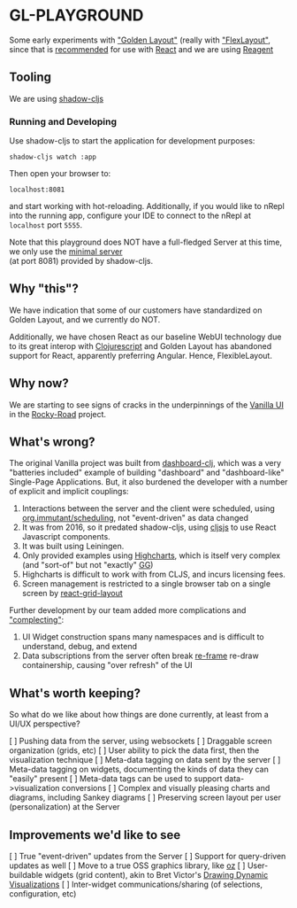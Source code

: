 # GL-PLAYGROUND

Some early experiments with ["Golden Layout"](https://github.com/golden-layout/golden-layout)
(really with ["FlexLayout"](https://github.com/caplin/FlexLayout),
since that is [recommended](https://github.com/golden-layout/golden-layout#dropped-features)
for use with [React](https://reactjs.org/) and we are using [Reagent](https://github.com/reagent-project/reagent)


## Tooling

We are using [shadow-cljs](https://github.com/thheller/shadow-cljs)


### Running and Developing

Use shadow-cljs to start the application for development purposes:

    shadow-cljs watch :app

Then open your browser to:

    localhost:8081    

and start working with hot-reloading. Additionally, if you would like to nRepl into the running app, configure your IDE to
connect to the nRepl at `localhost` port `5555`.

Note that this playground does NOT have a full-fledged Server at this time, we only use the [minimal server](https://shadow-cljs.github.io/docs/UsersGuide.html#dev-http)  
(at port 8081) provided by shadow-cljs.

## Why "this"?

We have indication that some of our customers have standardized on Golden Layout, and we currently do NOT.

Additionally, we have chosen React as our baseline WebUI technology due to its great interop with [Clojurescript](https://clojurescript.org)
and Golden Layout has abandoned support for React, apparently preferring Angular. Hence, FlexibleLayout.

## Why now?

We are starting to see signs of cracks in the underpinnings of the
[Vanilla UI](https://github.com/cawasser/rocky-road/tree/master/bases/vanilla/cljs) in the
[Rocky-Road](https://github.com/cawasser/rocky-road) project.

## What's wrong?

The original Vanilla project was built from [dashboard-clj](https://github.com/multunus/dashboard-clj), which was a very
"batteries included" example of building "dashboard" and "dashboard-like" Single-Page Applications. But, it also burdened
the developer with a number of explicit and implicit couplings:

1. Interactions between the server and the client were scheduled, using [org.immutant/scheduling](http://immutant.org/documentation/current/apidoc/guide-scheduling.html), not "event-driven" as data changed
2. It was from 2016, so it predated shadow-cljs, using [cljsjs](http://cljsjs.github.io) to use React Javascript components.
3. It was built using Leiningen.
4. Only provided examples using [Highcharts](http://www.highcharts.com), which is itself very complex (and "sort-of" but not "exactly" [GG](https://ggplot2.tidyverse.org))
5. Highcharts is difficult to work with from CLJS, and incurs licensing fees.
6. Screen management is restricted to a single browser tab on a single screen by [react-grid-layout](https://github.com/react-grid-layout/react-grid-layout)

Further development by our team added more complications and ["complecting"](https://www.infoq.com/presentations/Simple-Made-Easy/):

1. UI Widget construction spans many namespaces and is difficult to understand, debug, and extend
2. Data subscriptions from the server often break [re-frame](https://github.com/Day8/re-frame) re-draw containership, causing "over refresh" of the UI

## What's worth keeping?

So what do we like about how things are done currently, at least from a UI/UX perspective?

[ ] Pushing data from the server, using websockets
[ ] Draggable screen organization (grids, etc)
[ ] User ability to pick the data first, then the visualization technique
[ ] Meta-data tagging on data sent by the server
[ ] Meta-data tagging on widgets, documenting the kinds of data they can "easily" present
[ ] Meta-data tags can be used to support data->visualization conversions
[ ] Complex and visually pleasing charts and diagrams, including Sankey diagrams
[ ] Preserving screen layout per user (personalization) at the Server

## Improvements we'd like to see

[ ] True "event-driven" updates from the Server
[ ] Support for query-driven updates as well
[ ] Move to a true OSS graphics library, like [oz](https://github.com/metasoarous/oz)
[ ] User-buildable widgets (grid content), akin to Bret Victor's [Drawing Dynamic Visualizations](http://worrydream.com/#!/DrawingDynamicVisualizationsTalk)
[ ] Inter-widget communications/sharing (of selections, configuration, etc)

